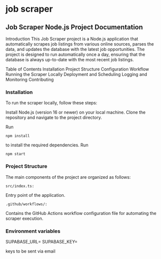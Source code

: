 # job scraper

## Job Scraper Node.js Project Documentation



Introduction
This Job Scraper project is a Node.js application that automatically scrapes job listings from various online sources, parses the data, and updates the database with the latest job opportunities. The project is designed to run automatically once a day, ensuring that the database is always up-to-date with the most recent job listings.

Table of Contents
Installation
Project Structure
Configuration
Workflow
Running the Scraper Locally
Deployment and Scheduling
Logging and Monitoring
Contributing


### Installation
To run the scraper locally, follow these steps:

Install Node.js (version 16 or newer) on your local machine.
Clone the repository and navigate to the project directory.

Run 
```
npm install 
```
to install the required dependencies.
Run
```
npm start
```

### Project Structure
The main components of the project are organized as follows:
```
src/index.ts: 
```
Entry point of the application.
```
.github/workflows/:
```
Contains the GitHub Actions workflow configuration file for automating the scraper execution.



### Environment variables
SUPABASE_URL=
SUPABASE_KEY=

keys to be sent via email
